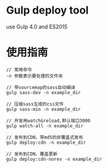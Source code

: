 # Gulp deploy tool

use Gulp 4.0 and ES2015

# 使用指南

```
// 常用命令
-n 参数表示要处理的文件夹

// 带sourcemap的sass自动编译
gulp sass-dev -n example_dir

// 压缩sass生成的css文件
gulp sass-min -n example_dir

// 开发用watch&reload,默认端口3000
gulp watch-all -n example_dir

// 发布到CDN，带md5的非覆盖式发布
gulp deploy:cdn -n example_dir

// 发布到CDN，覆盖更新
gulp deploy:cdn-norev -n example_dir
```